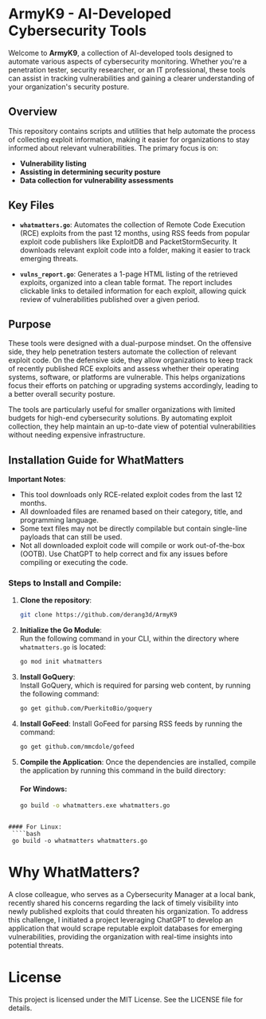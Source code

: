 # ArmyK9 - AI-Developed Cybersecurity Tools

Welcome to **ArmyK9**, a collection of AI-developed tools designed to automate various aspects of cybersecurity monitoring. Whether you're a penetration tester, security researcher, or an IT professional, these tools can assist in tracking vulnerabilities and gaining a clearer understanding of your organization's security posture.


## Overview

This repository contains scripts and utilities that help automate the process of collecting exploit information, making it easier for organizations to stay informed about relevant vulnerabilities. The primary focus is on:

- **Vulnerability listing**
- **Assisting in determining security posture**
- **Data collection for vulnerability assessments**


## Key Files

- **`whatmatters.go`**: Automates the collection of Remote Code Execution (RCE) exploits from the past 12 months, using RSS feeds from popular exploit code publishers like ExploitDB and PacketStormSecurity. It downloads relevant exploit code into a folder, making it easier to track emerging threats.

- **`vulns_report.go`**: Generates a 1-page HTML listing of the retrieved exploits, organized into a clean table format. The report includes clickable links to detailed information for each exploit, allowing quick review of vulnerabilities published over a given period.


## Purpose

These tools were designed with a dual-purpose mindset. On the offensive side, they help penetration testers automate the collection of relevant exploit code. On the defensive side, they allow organizations to keep track of recently published RCE exploits and assess whether their operating systems, software, or platforms are vulnerable. This helps organizations focus their efforts on patching or upgrading systems accordingly, leading to a better overall security posture.

The tools are particularly useful for smaller organizations with limited budgets for high-end cybersecurity solutions. By automating exploit collection, they help maintain an up-to-date view of potential vulnerabilities without needing expensive infrastructure.


## Installation Guide for WhatMatters


**Important Notes**:
- This tool downloads only RCE-related exploit codes from the last 12 months.
- All downloaded files are renamed based on their category, title, and programming language.
- Some text files may not be directly compilable but contain single-line payloads that can still be used.
- Not all downloaded exploit code will compile or work out-of-the-box (OOTB). Use ChatGPT to help correct and fix any issues before compiling or executing the code.


### Steps to Install and Compile:

1. **Clone the repository**:
   
   ```bash
   git clone https://github.com/derang3d/ArmyK9
   ```

2. **Initialize the Go Module**:  
   Run the following command in your CLI, within the directory where `whatmatters.go` is located:

   ```bash
   go mod init whatmatters
   ```

3. **Install GoQuery**:   
   Install GoQuery, which is required for parsing web content, by running the following command:

   ```bash
   go get github.com/PuerkitoBio/goquery
   ```

4. **Install GoFeed**:
   Install GoFeed for parsing RSS feeds by running the command:

   ```bash
   go get github.com/mmcdole/gofeed
   ```

5. **Compile the Application**:
   Once the dependencies are installed, compile the application by running this command in the build directory:

   #### For Windows:
   ````bash
   go build -o whatmatters.exe whatmatters.go
  ````

  #### For Linux:
   ````bash
   go build -o whatmatters whatmatters.go
   ````

# Why WhatMatters?
A close colleague, who serves as a Cybersecurity Manager at a local bank, recently shared his concerns regarding the lack of timely visibility into newly published exploits that could threaten his organization. To address this challenge, I initiated a project leveraging ChatGPT to develop an application that would scrape reputable exploit databases for emerging vulnerabilities, providing the organization with real-time insights into potential threats.


# License
This project is licensed under the MIT License. See the LICENSE file for details.
